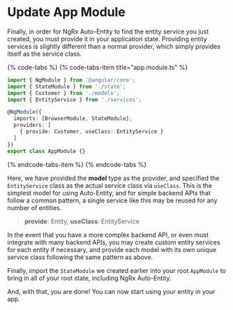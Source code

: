 # Update App Module

Finally, in order for NgRx Auto-Entity to find the entity service you just created, you must provide it in your application state. Providing entity services is slightly different than a normal provider, which simply provides itself as the service class. 

{% code-tabs %}
{% code-tabs-item title="app.module.ts" %}
```typescript
import { NgModule } from '@angular/core';
import { StateModule } from './state';
import { Customer } from './models';
import { EntityService } from './services';

@NgModule({
  imports: [BrowserModule, StateModule],
  providers: [
    { provide: Customer, useClass: EntityService }
  ]
})
export class AppModule {}
```
{% endcode-tabs-item %}
{% endcode-tabs %}

Here, we have provided the **model** type as the provider, and specified the `EntityService` class as the actual service class via `useClass`. This is the simplest model for using Auto-Entity, and for simple backend APIs that follow a common pattern, a single service like this may be reused for any number of entities.

> **provide**: Entity, **useClass**: EntityService

In the event that you have a more complex backend API, or even must integrate with many backend APIs, you may create custom entity services for each entity if necessary, and provide each model with its own unique service class following the same pattern as above.

Finally, import the `StateModule` we created earlier into your root `AppModule` to bring in all of your root state, including NgRx Auto-Entity.

And, with that, you are done! You can now start using your entity in your app. 

